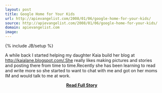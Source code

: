 ```yaml
---
layout: post
title: Google Home for Your Kids
url: http://apievangelist.com/2008/01/06/google-home-for-your-kids/
source: http://apievangelist.com/2008/01/06/google-home-for-your-kids/
domain: apievangelist.com
image: 
---
```

{% include JB/setup %}<p>A while back I started helping my daughter Kaia build her blog at http://kaialane.blogspot.com/.She really likes making pictures and stories and posting there from time to time.Recently she has been learning to read and write more so she started to want to chat with me and got on her moms IM and would talk to me at work.</p>
<center><p><a href="http://apievangelist.com/2008/01/06/google-home-for-your-kids/" style='padding:25px; font-sze:18px; font-weight: bold;'>Read Full Story</a></p></center>
